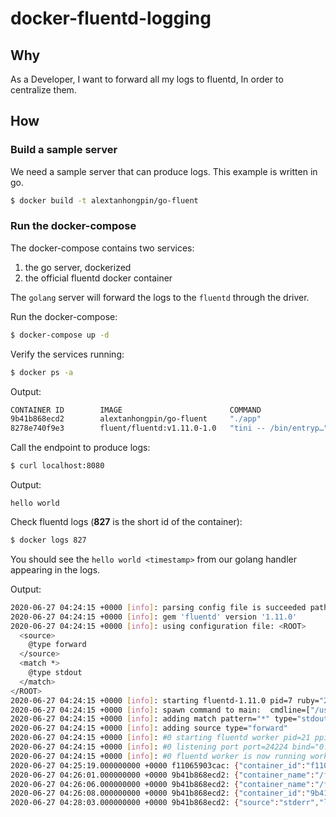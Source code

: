 # docker-fluentd-logging

## Why
As a Developer,
I want to forward all my logs to fluentd,
In order to centralize them.

## How

### Build a sample server

We need a sample server that can produce logs. This example is written in go.
```bash
$ docker build -t alextanhongpin/go-fluent
```

### Run the docker-compose

The docker-compose contains two services:
1. the go server, dockerized
2. the official fluentd docker container

The `golang` server will forward the logs to the `fluentd` through the driver.

Run the docker-compose:
```bash
$ docker-compose up -d
```

Verify the services running:

```bash
$ docker ps -a
```

Output:

```bash
CONTAINER ID        IMAGE                        COMMAND                  CREATED             STATUS              PORTS                                                              NAMES
9b41b868ecd2        alextanhongpin/go-fluent     "./app"                  46 seconds ago      Up 44 seconds       127.0.0.1:8080->8080/tcp                                           fluentd-starter_server_1
8278e740f9e3        fluent/fluentd:v1.11.0-1.0   "tini -- /bin/entryp…"   2 minutes ago       Up 2 minutes        5140/tcp, 127.0.0.1:24224->24224/tcp, 127.0.0.1:24224->24224/udp   fluentd-starter_fluentd_1
```

Call the endpoint to produce logs:

```bash
$ curl localhost:8080
```

Output:
```
hello world
```

Check fluentd logs (**827** is the short id of the container):
```bash
$ docker logs 827
```

You should see the `hello world <timestamp>` from our golang handler appearing in the logs.

Output:
```bash
2020-06-27 04:24:15 +0000 [info]: parsing config file is succeeded path="/fluentd/etc/fluentd.conf"
2020-06-27 04:24:15 +0000 [info]: gem 'fluentd' version '1.11.0'
2020-06-27 04:24:15 +0000 [info]: using configuration file: <ROOT>
  <source>
    @type forward
  </source>
  <match *>
    @type stdout
  </match>
</ROOT>
2020-06-27 04:24:15 +0000 [info]: starting fluentd-1.11.0 pid=7 ruby="2.5.8"
2020-06-27 04:24:15 +0000 [info]: spawn command to main:  cmdline=["/usr/bin/ruby", "-Eascii-8bit:ascii-8bit", "/usr/bin/fluentd", "-c", "/fluentd/etc/fluentd.conf", "-p", "/fluentd/plugins", "--under-supervisor"]
2020-06-27 04:24:15 +0000 [info]: adding match pattern="*" type="stdout"
2020-06-27 04:24:15 +0000 [info]: adding source type="forward"
2020-06-27 04:24:15 +0000 [info]: #0 starting fluentd worker pid=21 ppid=7 worker=0
2020-06-27 04:24:15 +0000 [info]: #0 listening port port=24224 bind="0.0.0.0"
2020-06-27 04:24:15 +0000 [info]: #0 fluentd worker is now running worker=0
2020-06-27 04:25:19.000000000 +0000 f11065903cac: {"container_id":"f11065903cac1fc0789dacaf47e286c94246de90578953e4f610cf07963b06b1","container_name":"/fluentd-starter_server_1","source":"stderr","log":"2020/06/27 04:25:19 listening to port *:8080. press ctrl + c to cancel"}
2020-06-27 04:26:01.000000000 +0000 9b41b868ecd2: {"container_name":"/fluentd-starter_server_1","source":"stderr","log":"2020/06/27 04:26:01 listening to port *:8080. press ctrl + c to cancel","container_id":"9b41b868ecd2b3b5b5325eb07c9271ebc7017b85bb1a6160de632816232bac83"}
2020-06-27 04:26:06.000000000 +0000 9b41b868ecd2: {"container_name":"/fluentd-starter_server_1","source":"stderr","log":"2020/06/27 04:26:06 hello world 2020-06-27 04:26:06.6233777 +0000 UTC m=+5.161164901","container_id":"9b41b868ecd2b3b5b5325eb07c9271ebc7017b85bb1a6160de632816232bac83"}
2020-06-27 04:26:08.000000000 +0000 9b41b868ecd2: {"container_id":"9b41b868ecd2b3b5b5325eb07c9271ebc7017b85bb1a6160de632816232bac83","container_name":"/fluentd-starter_server_1","source":"stderr","log":"2020/06/27 04:26:08 hello world 2020-06-27 04:26:08.049848 +0000 UTC m=+6.587638301"}
2020-06-27 04:28:03.000000000 +0000 9b41b868ecd2: {"source":"stderr","log":"2020/06/27 04:28:03 hello world 2020-06-27 04:28:03.4928536 +0000 UTC m=+122.134394801","container_id":"9b41b868ecd2b3b5b5325eb07c9271ebc7017b85bb1a6160de632816232bac83","container_name":"/fluentd-starter_server_1"}
```
